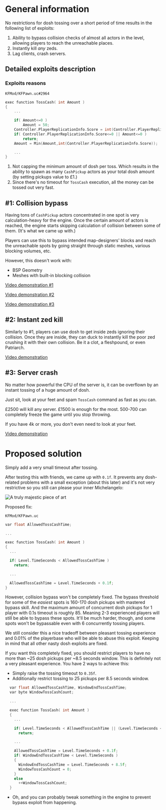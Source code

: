 # General information

No restrictions for dosh tossing over a short period of time results in the following list of exploits:

1. Ability to bypass collision checks of almost all actors in the level, allowing players to reach the unreachable places.
2. Instantly kill *any* zeds.
3. Lag clients, crash servers.

## Detailed exploits description

### Exploits reasons

`KFMod/KFPawn.uc#2964`

```cpp
exec function TossCash( int Amount )
{
    ...

    if( Amount<=0 )
        Amount = 50;
    Controller.PlayerReplicationInfo.Score = int(Controller.PlayerReplicationInfo.Score); // To fix issue with throwing 0 pounds.
    if( Controller.PlayerReplicationInfo.Score<=0 || Amount<=0 )
        return;
    Amount = Min(Amount,int(Controller.PlayerReplicationInfo.Score));

    ...
}
```

1. Not capping the minimum amount of dosh per toss. Which results in the ability to spawn as many `CashPickup` actors as your total dosh amount (by setting pickups value to £1.)
2. Since there's no timeout for `TossCash` execution, all the money can be tossed out very fast.

## #1: Collision bypass

Having tons of `CashPickup` actors concentrated in one spot is very calculation-heavy for the engine. Once the certain amount of actors is reached, the engine starts skipping calculation of collision between some of them. (It's what we came up with.)

Players can use this to bypass intended map-designers' blocks and reach the unreachable spots by going straight through static meshes, various blocking volumes, etc.

However, this doesn't work with:
- BSP Geometry
- Meshes with built-in blocking collision

[Video demonstration #1](https://www.youtube.com/watch?v=ie6ealc3-XA)

[Video demonstration #2](https://youtu.be/fbs7SBHWzlM)

[Video demonstration #3](https://youtu.be/mhQDbxvsH28)

## #2: Instant zed kill

Similarly to #1, players can use dosh to get inside zeds ignoring their collision. Once they are inside, they can duck to instantly kill the poor zed crushing it with their own collision. Be it a clot, a fleshpound, or even Patriarch.

[Video demonstration](https://youtu.be/FylKDUZnLDw)

## #3: Server crash

No matter how powerful the CPU of the server is, it can be overflown by an instant tossing of a huge amount of dosh.

Just sit, look at your feet and spam `TossCash` command as fast as you can.

£2500 will kill any server. £1500 is enough for the most. 500-700 can completely freeze the game until you stop throwing.

If you have 4k or more, you don't even need to look at your feet.

[Video demonstration](https://youtu.be/NGwXY79Ka0c)

# Proposed solution

Simply add a very small timeout after tossing.

After testing this with friends, we came up with `0.1f`. It prevents any dosh-related problems with a small exception (about this later) and it's not very restrictive so you still can please your inner Michelangelo:

![A truly majestic piece of art](https://i.imgur.com/ITaG6xL.jpg)

Proposed fix:

`KFMod/KFPawn.uc`

```cpp
var float AllowedTossCashTime;

...

exec function TossCash( int Amount )
{
  ...

  if( Level.TimeSeconds < AllowedTossCashTime )
    return;

  ...

  AllowedTossCashTime = Level.TimeSeconds + 0.1f;
}
```

However, collision bypass won't be completely fixed. The bypass threshold for some of the *easiest* spots is 160-170 dosh pickups with mastered bypass skill. And the maximum amount of concurrent dosh pickups for 1 player with 0.1s timeout is roughly 85. Meaning 2-3 experienced players will still be able to bypass these spots. It'll be much harder, though, and some spots won't be bypassable even with 6 concurrently tossing players.

We still consider this a nice tradeoff between pleasant tossing experience and 0.01% of the playerbase who will be able to abuse this exploit. Keeping in mind that all other nasty dosh exploits are fixed.

If you want this completely fixed, you should restrict players to have no more than ~25 dosh pickups per ~8.5 seconds window. This is definitely not a very pleasant experience. You have 2 ways to achieve this:

- Simply raise the tossing timeout to `0.35f`.
- Additionally restrict tossing to 25 pickups per 8.5 seconds window.

```cpp
  var float AllowedTossCashTime, WindowEndTossCashTime;
  var byte WindowTossCashCount;

  ...

  exec function TossCash( int Amount )
  {
    ...

    if( Level.TimeSeconds < AllowedTossCashTime || (Level.TimeSeconds < WindowEndTossCashTime && WindowTossCashCount > 25) )
      return;

    ...

    AllowedTossCashTime = Level.TimeSeconds + 0.1f;
    if( WindowEndTossCashTime < Level.TimeSeconds )
    {
      WindowEndTossCashTime = Level.TimeSeconds + 8.5f;
      WindowTossCashCount = 0;
    }
    else
      ++WindowTossCashCount;
  }
```

- Oh, and you can probably tweak something in the engine to prevent bypass exploit from happening.
